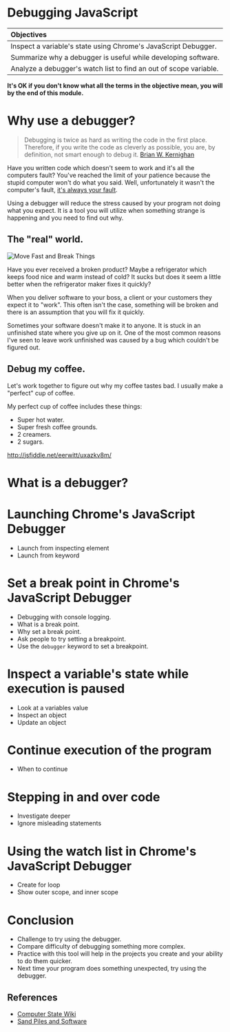 # Debugging JavaScript

| Objectives |
| :--- |
| Inspect a variable's state using Chrome's JavaScript Debugger. |
| Summarize why a debugger is useful while developing software. |
| Analyze a debugger's watch list to find an out of scope variable. |

**It's OK if you don't know what all the terms in the objective mean, you will by the end of this module.**

# Why use a debugger?

> Debugging is twice as hard as writing the code in the first place. Therefore, if you write the code as cleverly as possible, you are, by definition, not smart enough to debug it. <a href="http://www.amazon.com/gp/product/0070342075" target="_blank">Brian W. Kernighan</a>

Have you written code which doesn't seem to work and it's all the computers fault? You've reached the limit of your patience because the stupid computer won't do what you said. Well, unfortunately it wasn't the computer's fault, <a href="http://blog.codinghorror.com/the-first-rule-of-programming-its-always-your-fault/" target="_blank">it's always your fault</a>.

Using a debugger will reduce the stress caused by your program not doing what you expect. It is a tool you will utilize when something strange is happening and you need to find out why.

## The "real" world.

![Move Fast and Break Things](https://imgs.xkcd.com/comics/move_fast_and_break_things.png)

Have you ever received a broken product? Maybe a refrigerator which keeps food nice and warm instead of cold? It sucks but does it seem a little better when the refrigerator maker fixes it quickly?

When you deliver software to your boss, a client or your customers they expect it to "work". This often isn't the case, something will be broken and there is an assumption that you will fix it quickly.

Sometimes your software doesn't make it to anyone. It is stuck in an unfinished state where you give up on it. One of the most common reasons I've seen to leave work unfinished was caused by a bug which couldn't be figured out.

## Debug my coffee.

Let's work together to figure out why my coffee tastes bad. I usually make a "perfect" cup of coffee.

My perfect cup of coffee includes these things:

* Super hot water.
* Super fresh coffee grounds.
* 2 creamers.
* 2 sugars.

http://jsfiddle.net/eerwitt/uxazkv8m/

# What is a debugger?



# Launching Chrome's JavaScript Debugger

* Launch from inspecting element
* Launch from keyword

# Set a break point in Chrome's JavaScript Debugger

* Debugging with console logging.
* What is a break point.
* Why set a break point.
* Ask people to try setting a breakpoint.
* Use the `debugger` keyword to set a breakpoint.

# Inspect a variable's state while execution is paused

* Look at a variables value
* Inspect an object
* Update an object

# Continue execution of the program

* When to continue

# Stepping in and over code

* Investigate deeper
* Ignore misleading statements

# Using the watch list in Chrome's JavaScript Debugger

* Create for loop
* Show outer scope, and inner scope

# Conclusion

* Challenge to try using the debugger.
* Compare difficulty of debugging something more complex.
* Practice with this tool will help in the projects you create and your ability to do them quicker.
* Next time your program does something unexpected, try using the debugger.

## References

* <a href="https://en.wikipedia.org/wiki/State_%28computer_science%29" target="_blank">Computer State Wiki</a>
* <a href="https://pragprog.com/magazines/2012-04/sand-piles-and-software" target="_blank">Sand Piles and Software</a>
